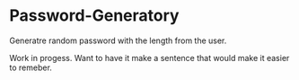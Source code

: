 # Password-Generatory
Generatre random password with the length from the user. 

Work in progess.
Want to have it make a sentence that would make it easier to remeber. 
